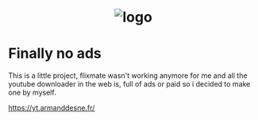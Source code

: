 <h1 align="center">
  <br>
  <img src="https://raw.githubusercontent.com/nxyoo/yt-downloader/assets/logo.png" alt="logo"></a>
</h1>

#  Finally no ads 
This is a little project, flixmate wasn't working anymore for me and all the youtube downloader in the web is, full of ads or paid so i decided to make one by myself.

https://yt.armanddesne.fr/
